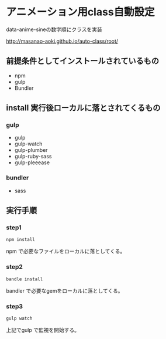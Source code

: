 # アニメーション用class自動設定

data-anime-sineの数字順にクラスを実装

http://masanao-aoki.github.io/auto-class/root/

## 前提条件としてインストールされているもの

* npm
* gulp
* Bundler

## install 実行後ローカルに落とされてくるもの
### gulp
* gulp
* gulp-watch
* gulp-plumber
* gulp-ruby-sass
* gulp-pleeease

### bundler
* sass

## 実行手順
### step1
`npm install`

npm で必要なファイルをローカルに落としてくる。

### step2
`bandle install`

bandler で必要なgemをローカルに落としてくる。

### step3
`gulp watch`

上記でgulp で監視を開始する。
